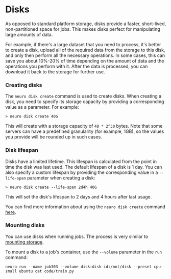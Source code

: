 # Disks

As opposed to standard platform storage, disks provide a faster, short-lived, non-partitioned space for jobs. This makes disks perfect for manipulating large amounts of data. 

For example, if there's a large dataset that you need to process, it's better to create a disk, upload all of the required data from the storage to this disk, and only then perform all the necessary operations. In some cases, this can save you about 10%-20% of time depending on the amount of data and the operations you perform with it. After the data is processed, you can download it back to the storage for further use.

### Creating disks

The `neuro disk create` command is used to create disks. When creating a disk, you need to specify its storage capacity by providing a corresponding value as a parameter. For example:

```text
> neuro disk create 40G
```

This will create with a storage capacity of `40 * 2^30` bytes. Note that some servers can have a predefined granularity \(for example, 1GB\), so the values you provide will be rounded up in such cases.

### Disk lifespan

Disks have a limited lifetime. This lifespan is calculated from the point in time the disk was last used. The default lifespan of a disk is 1 day. You can also specify a custom lifespan by providing the corresponding value in a `--life-span` parameter when creating a disk: 

```text
> neuro disk create --life-span 2d4h 40G
```

This will set the disk's lifespan to 2 days and 4 hours after last usage.

You can find more information about using the `neuro disk create` command [here](https://neu-ro.gitbook.io/neu-ro-cli-reference/commands/disk).

### Mounting disks

You can use disks when running jobs. The process is very similar to [mounting storage](storage.md#how-do-i-use-storage-folders-in-jobs). 

To mount a disk to a job's container, use the `--volume` parameter in the `run` command:

```text
neuro run --name job303 --volume disk:disk-id:/mnt/disk --preset cpu-small ubuntu cat code/train.py
```

